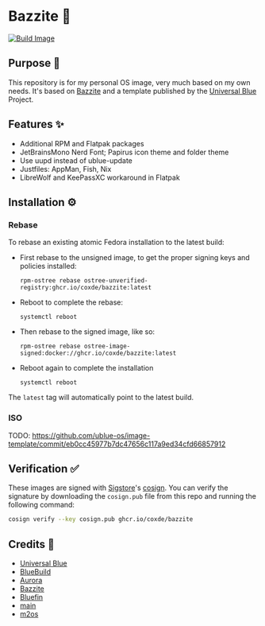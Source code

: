 # Bazzite 🔮

[![Build Image](https://github.com/coxde/bazzite/actions/workflows/build.yml/badge.svg)](https://github.com/coxde/bazzite/actions/workflows/build.yml)

## Purpose 🤔

This repository is for my personal OS image, very much based on my own needs. It's based on [Bazzite](https://github.com/ublue-os/bazzite/) and a template published by the [Universal Blue](https://universal-blue.org/) Project.

## Features ✨

-   Additional RPM and Flatpak packages
-   JetBrainsMono Nerd Font; Papirus icon theme and folder theme
-   Use uupd instead of ublue-update
-   Justfiles: AppMan, Fish, Nix
-   LibreWolf and KeePassXC workaround in Flatpak

## Installation ⚙️

### Rebase

To rebase an existing atomic Fedora installation to the latest build:

-   First rebase to the unsigned image, to get the proper signing keys and policies installed:
    ```
    rpm-ostree rebase ostree-unverified-registry:ghcr.io/coxde/bazzite:latest
    ```
-   Reboot to complete the rebase:
    ```
    systemctl reboot
    ```
-   Then rebase to the signed image, like so:
    ```
    rpm-ostree rebase ostree-image-signed:docker://ghcr.io/coxde/bazzite:latest
    ```
-   Reboot again to complete the installation
    ```
    systemctl reboot
    ```

The `latest` tag will automatically point to the latest build.

### ISO

TODO: https://github.com/ublue-os/image-template/commit/eb0cc45977b7dc47656c117a9ed34cfd66857912

## Verification ✅

These images are signed with [Sigstore](https://www.sigstore.dev/)'s [cosign](https://github.com/sigstore/cosign). You can verify the signature by downloading the `cosign.pub` file from this repo and running the following command:

```bash
cosign verify --key cosign.pub ghcr.io/coxde/bazzite
```

## Credits 💌

-   [Universal Blue](https://universal-blue.org/)
-   [BlueBuild](https://blue-build.org/)
-   [Aurora](https://getaurora.dev/)
-   [Bazzite](https://bazzite.gg/)
-   [Bluefin](https://projectbluefin.io/)
-   [main](https://github.com/ubazzite/main/)
-   [m2os](https://github.com/m2giles/m2os)
